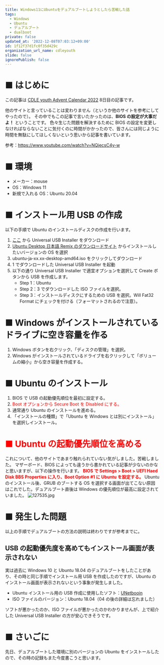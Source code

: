```yaml
---
title: Windows11にUbuntuをデュアルブートしようとしたら苦戦した話
tags:
  - Windows
  - Ubuntu
  - デュアルブート
  - dualboot
private: false
updated_at: '2022-12-08T07:03:12+09:00'
id: 1f12f37d1fc0f35d429c
organization_url_name: cdleyouth
slide: false
ignorePublish: false
---
```

# ■ はじめに

この記事は [CDLE youth Advent Calendar 2022](https://qiita.com/advent-calendar/2022/cdleyouth) 8日目の記事です。

他のサイトと言っていることは変わりません（というか他のサイトを参考にしてやったので）。
その中でもこの記事で言いたかったのは、**BIOS の設定が大事だよ！** ということです。
色々生じた問題を解決するために BIOS の設定を変更しなければならないことに気付くのに時間がかかったので、皆さんには同じように時間を無駄にしてほしくないという思いから記事を書いています。

参考：https://www.youtube.com/watch?v=NQjecsC4y-w

# ■ 環境

* メーカー：mouse
* OS：Windows 11
* 新規で入れる OS：Ubuntu 20.04

# ■ インストール用 USB の作成

以下の手順で Ubuntu のインストールディスクの作成を行います。

1. [ここ](https://www.pendrivelinux.com/universal-usb-installer-easy-as-1-2-3/#:~:text=Download%20Universal%20USB%20Installer%20(UUI)) から Universal USB Installer をダウンロード
1. [Ubuntu Desktop 日本語 Remix のダウンロードサイト](https://www.ubuntulinux.jp/products/JA-Localized/download) からインストールしたいバージョンの OS を選択
1. ubuntu-ja-xx.xx-desktop-amd64.iso をクリックしてダウンロード
1. 1 でダウンロードした Universal USB Installer を起動
1. 以下の通り Universal USB Installer で適宜オプションを選択して Create ボタンから USB を作成します。
    * Step 1：Ubuntu
    * Step 2：3 でダウンロードした ISO ファイルを選択。
    * Step 3：インストールディスクにするための USB を選択。Will Fat32 Format にチェックを付ける（フォーマットされるので注意）。

# ■ Windows がインストールされているドライブに空き容量を作る

1. Windows ボタンを右クリック、「ディスクの管理」を選択。
1. Windows がインストールされているドライブを右クリックして「ボリュームの縮小」から空き容量を作成する。

# ■ Ubuntu のインストール

1. BIOS で USB の起動優先順位を最初に設定する。
1. <font color="Red">Boot オプションから Secure Boot を Disabled にする。</font>
1. 通常通り Ubuntu のインストールを進める。
1. 「インストールの種類」で「Ubuntu を Windows とは別にインストール」を選択しインストール。

# <font color="Red">■ Ubuntu の起動優先順位を高める</font>

これについて、他のサイトであまり触れられていない気がしました。苦戦しました。
マザーボード、BIOS によっても違うから書かれている記事が少ないのかなと思いますが、以下の操作を行います。
<font color="Red">**BIOS で Settings > Boot > UEFI Haed Disk BBS Properties に入り、Boot Option #1 に Ubuntu を設定する。**</font>
Ubuntu のインストール後、GRUB のブートする OS を選択する画面が出てこない原因はこれでした。デュアルブート直後は Windows の優先順位が最高に設定されていました。
![127535.jpg](https://qiita-image-store.s3.ap-northeast-1.amazonaws.com/0/873482/2174c6d2-fa85-42eb-add2-c33243a887a8.jpeg)


# ■ 発生した問題

以上の手順でデュアルブートの方法の説明は終わりですが参考までに。

## USB の起動優先度を高めてもインストール画面が表示されない

実は過去に Windows 10 と Ubuntu 18.04 のデュアルブートをしたことがあり、その時と同じ手順でインストール用 USB を作成したのですが、Ubuntu のインストール画面が表示されないという事象が発生しました。

- Ubuntu インストール用の USB 作成に使用したソフト：[UNetbooin](https://unetbootin.github.io/)
- ISO ファイルのバージョン：Ubuntu 18.04（04 の後の詳細は忘れました）

ソフトが悪かったのか、ISO ファイルが悪かったのかわかりませんが、上で紹介した Universal USB Installer の方が安心できそうです。

# ■ さいごに

先日、デュアルブートした環境に別のバージョンの Ubuntu をインストールしたので、その時の記録もまた今度書こうと思います。
